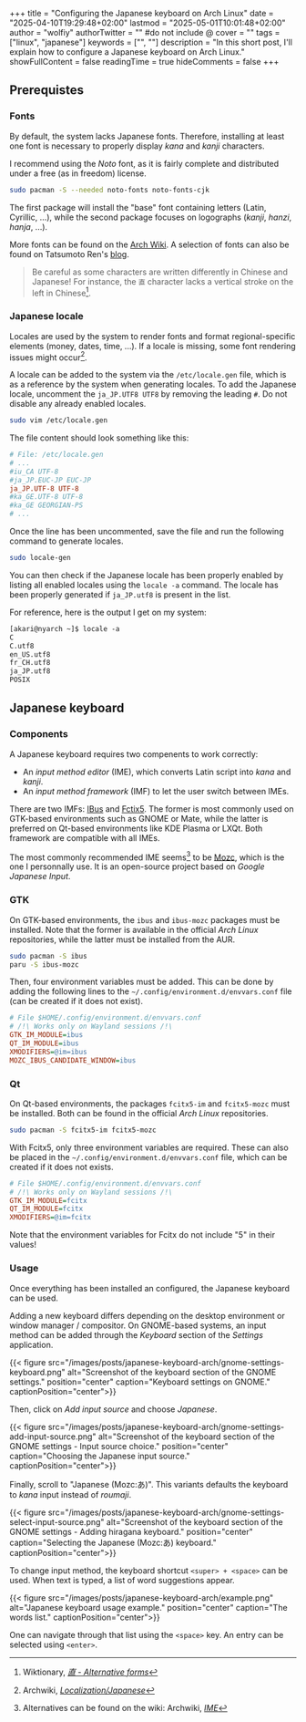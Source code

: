 +++
title = "Configuring the Japanese keyboard on Arch Linux"
date = "2025-04-10T19:29:48+02:00"
lastmod = "2025-05-01T10:01:48+02:00"
author = "wolfiy"
authorTwitter = "" #do not include @
cover = ""
tags = ["linux", "japanese"]
keywords = ["", ""]
description = "In this short post, I'll explain how to configure a Japanese keyboard on Arch Linux."
showFullContent = false
readingTime = true
hideComments = false
+++

## Prerequistes

### Fonts

By default, the system lacks Japanese fonts. Therefore, installing at least one font is necessary to properly display *kana* and *kanji* characters.

I recommend using the *Noto* font, as it is fairly complete and distributed under a free (as in freedom) license.

```bash
sudo pacman -S --needed noto-fonts noto-fonts-cjk
```

The first package will install the "base" font containing letters (Latin, Cyrillic, ...), while the second package focuses on logographs (*kanji*, *hanzi*, *hanja*, ...).

More fonts can be found on the [Arch Wiki](https://wiki.archlinux.org/title/Localization/Japanese). A selection of fonts can also be found on Tatsumoto Ren's [blog](https://tatsumoto-ren.github.io/blog/resources.html#fonts).

> Be careful as some characters are written differently in Chinese and Japanese! For instance, the `直` character lacks a vertical stroke on the left in Chinese[^1].

[^1]: Wiktionary, *[直 - Alternative forms](https://en.wiktionary.org/wiki/%E7%9B%B4#Alternative_forms)* 

### Japanese locale

Locales are used by the system to render fonts and format regional-specific elements (money, dates, time, ...). If a locale is missing, some font rendering issues might occur[^2].

[^2]: Archwiki, *[Localization/Japanese](https://wiki.archlinux.org/title/Localization/Japanese)*

A locale can be added to the system via the `/etc/locale.gen` file, which is as a reference by the system when generating locales. To add the Japanese locale, uncomment the `ja_JP.UTF8 UTF8` by removing the leading `#`. Do not disable any already enabled locales.

```bash
sudo vim /etc/locale.gen
```

The file content should look something like this:

```cfg
# File: /etc/locale.gen
# ...
#iu_CA UTF-8  
#ja_JP.EUC-JP EUC-JP  
ja_JP.UTF-8 UTF-8  
#ka_GE.UTF-8 UTF-8  
#ka_GE GEORGIAN-PS
# ...
```

Once the line has been uncommented, save the file and run the following command to generate locales.

```bash
sudo locale-gen
```

You can then check if the Japanese locale has been properly enabled by listing all enabled locales using the `locale -a` command. The locale has been properly generated if `ja_JP.utf8` is present in the list.

For reference, here is the output I get on my system:

```txt
[akari@nyarch ~]$ locale -a
C
C.utf8
en_US.utf8
fr_CH.utf8
ja_JP.utf8
POSIX
```

## Japanese keyboard

### Components

A Japanese keyboard requires two compenents to work correctly:

- An *input method editor* (IME), which converts Latin script into *kana* and *kanji*.
- An *input method framework* (IMF) to let the user switch between IMEs.

There are two IMFs: [IBus](https://wiki.archlinux.org/title/IBus) and [Fctix5](https://wiki.archlinux.org/title/Fcitx5). The former is most commonly used on GTK-based environments such as GNOME or Mate, while the latter is preferred on Qt-based environments like KDE Plasma or LXQt. Both framework are compatible with all IMEs.

The most commonly recommended IME seems[^3] to be [Mozc](https://github.com/google/mozc), which is the one I personnally use. It is an open-source project based on *Google Japanese Input*.

[^3]: Alternatives can be found on the wiki: Archwiki, *[IME](https://wiki.archlinux.org/title/Localization/Japanese#Input_Method_Editor_%28IME%29)*

### GTK

On GTK-based environments, the `ibus` and `ibus-mozc` packages must be installed. Note that the former is available in the official *Arch Linux* repositories, while the latter must be installed from the AUR.

```bash
sudo pacman -S ibus
paru -S ibus-mozc
```

Then, four environment variables must be added. This can be done by adding the following lines to the `~/.config/environment.d/envvars.conf` file (can be created if it does not exist).

```cfg
# File $HOME/.config/environment.d/envvars.conf
# /!\ Works only on Wayland sessions /!\
GTK_IM_MODULE=ibus
QT_IM_MODULE=ibus
XMODIFIERS=@im=ibus
MOZC_IBUS_CANDIDATE_WINDOW=ibus
```

### Qt

On Qt-based environments, the packages `fcitx5-im` and `fcitx5-mozc` must be installed. Both can be found in the official *Arch Linux* repositories.

```bash
sudo pacman -S fcitx5-im fcitx5-mozc
```

With Fcitx5, only three environment variables are required. These can also be placed in the `~/.config/environment.d/envvars.conf` file, which can be created if it does not exists.

```cfg
# File $HOME/.config/environment.d/envvars.conf
# /!\ Works only on Wayland sessions /!\
GTK_IM_MODULE=fcitx
QT_IM_MODULE=fcitx
XMODIFIERS=@im=fcitx
```

Note that the environment variables for Fcitx do not include "5" in their values!

### Usage

Once everything has been installed an configured, the Japanese keyboard can be used.

Adding a new keyboard differs depending on the desktop environment or window manager / compositor. On GNOME-based systems, an input method can be added through the *Keyboard* section of the *Settings* application. 

{{< figure src="/images/posts/japanese-keyboard-arch/gnome-settings-keyboard.png" alt="Screenshot of the keyboard section of the GNOME settings." position="center" caption="Keyboard settings on GNOME." captionPosition="center">}}

Then, click on *Add input source* and choose *Japanese*.

{{< figure src="/images/posts/japanese-keyboard-arch/gnome-settings-add-input-source.png" alt="Screenshot of the keyboard section of the GNOME settings - Input source choice." position="center" caption="Choosing the Japanese input source." captionPosition="center">}}

Finally, scroll to "Japanese (Mozc:あ)". This variants defaults the keyboard to *kana* input instead of *roumaji*.

{{< figure src="/images/posts/japanese-keyboard-arch/gnome-settings-select-input-source.png" alt="Screenshot of the keyboard section of the GNOME settings - Adding hiragana keyboard." position="center" caption="Selecting the Japanese (Mozc:あ) keyboard." captionPosition="center">}}

To change input method, the keyboard shortcut `<super> + <space>` can be used. When text is typed, a list of word suggestions appear.

{{< figure src="/images/posts/japanese-keyboard-arch/example.png" alt="Japanese keyboard usage example." position="center" caption="The words list." captionPosition="center">}}

One can navigate through that list using the `<space>` key. An entry can be selected using `<enter>`.